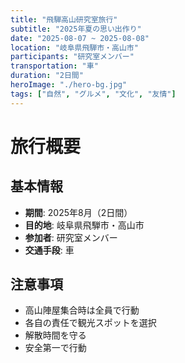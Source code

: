 ```yaml
---
title: "飛騨高山研究室旅行"
subtitle: "2025年夏の思い出作り"
date: "2025-08-07 ~ 2025-08-08"
location: "岐阜県飛騨市・高山市"
participants: "研究室メンバー"
transportation: "車"
duration: "2日間"
heroImage: "./hero-bg.jpg"
tags: ["自然", "グルメ", "文化", "友情"]
---
```


# 旅行概要

## 基本情報
- **期間**: 2025年8月（2日間）
- **目的地**: 岐阜県飛騨市・高山市
- **参加者**: 研究室メンバー
- **交通手段**: 車

## 注意事項
- 高山陣屋集合時は全員で行動
- 各自の責任で観光スポットを選択
- 解散時間を守る
- 安全第一で行動 